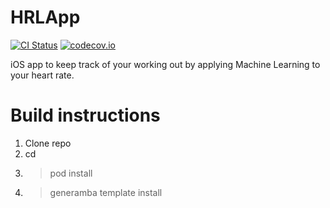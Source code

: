 # HRLApp

[![CI Status](https://travis-ci.org/HeartRateLearning/HRLApp.svg?branch=master)](https://travis-ci.org/HeartRateLearning/HRLApp)
[![codecov.io](https://codecov.io/github/HeartRateLearning/HRLApp/coverage.svg?branch=master)](https://codecov.io/github/HeartRateLearning/HRLApp?branch=master)

iOS app to keep track of your working out by applying Machine Learning to your heart rate.

# Build instructions
1. Clone repo
2. cd <repo folder>
3. > pod install
4. > generamba template install
